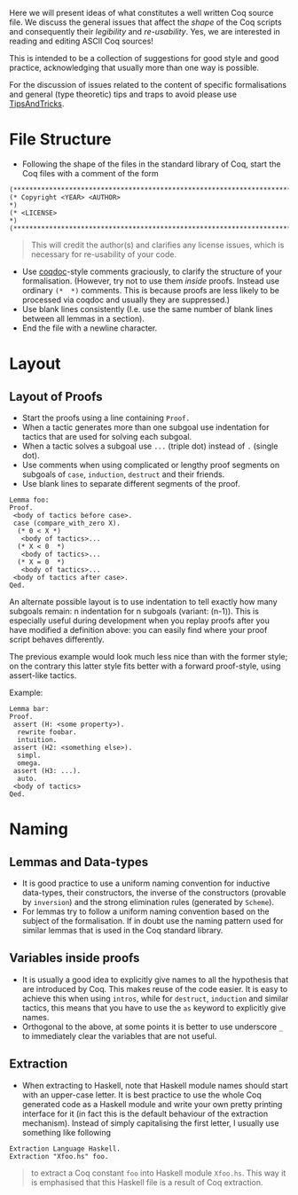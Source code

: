 
Here we will present ideas of what constitutes a well written Coq source file. We discuss the general issues that affect the *shape* of the Coq scripts and consequently their *legibility* and *re-usability*. Yes, we are interested in reading and editing ASCII Coq sources!

This is intended to be a collection of suggestions for good style and good practice, acknowledging that usually more than one way is possible.

For the discussion of issues related to the content of specific formalisations and general (type theoretic) tips and traps to avoid please use [TipsAndTricks](TipsAndTricks).

File Structure
==============

-   Following the shape of the files in the standard library of Coq, start the Coq files with a comment of the form

<!-- -->

```coq
(************************************************************************)
(* Copyright <YEAR> <AUTHOR>                                            *)
(* <LICENSE>                                                            *)
(************************************************************************)
```

> This will credit the author(s) and clarifies any license issues, which is necessary for re-usability of your code.

-   Use [coqdoc](http://coq.inria.fr/doc/Reference-Manual017.html#sec575)-style comments graciously, to clarify the structure of your formalisation. (However, try not to use them *inside* proofs. Instead use ordinary `(*  *)` comments. This is because proofs are less likely to be processed via coqdoc and usually they are suppressed.)
-   Use blank lines consistently (I.e. use the same number of blank lines between all lemmas in a section).
-   End the file with a newline character.

Layout
======

Layout of Proofs
----------------

-   Start the proofs using a line containing `Proof.`
-   When a tactic generates more than one subgoal use indentation for tactics that are used for solving each subgoal.
-   When a tactic solves a subgoal use `...` (triple dot) instead of `.` (single dot).
-   Use comments when using complicated or lengthy proof segments on subgoals of `case`, `induction`, `destruct` and their friends.
-   Use blank lines to separate different segments of the proof.

<!-- -->

```coq
Lemma foo:
Proof.
 <body of tactics before case>.
 case (compare_with_zero X).
  (* 0 < X *)
   <body of tactics>...
  (* X < 0  *)
   <body of tactics>...
  (* X = 0  *)
   <body of tactics>...
 <body of tactics after case>.
Qed.
```

An alternate possible layout is to use indentation to tell exactly how many subgoals remain: n indentation for n subgoals (variant: (n-1)). This is especially useful during development when you replay proofs after you have modified a definition above: you can easily find where your proof script behaves differently.

The previous example would look much less nice than with the former style; on the contrary this latter style fits better with a forward proof-style, using assert-like tactics.

Example:

```coq
Lemma bar:
Proof.
 assert (H: <some property>).
  rewrite foobar.
  intuition.
 assert (H2: <something else>).
  simpl.
  omega.
 assert (H3: ...).
  auto.
 <body of tactics>
Qed.
```

Naming
======

Lemmas and Data-types
---------------------

-   It is good practice to use a uniform naming convention for inductive data-types, their constructors, the inverse of the constructors (provable by `inversion`) and the strong elimination rules (generated by `Scheme`).
-   For lemmas try to follow a uniform naming convention based on the subject of the formalisation. If in doubt use the naming pattern used for similar lemmas that is used in the Coq standard library.

Variables inside proofs
-----------------------

-   It is usually a good idea to explicitly give names to all the hypothesis that are introduced by Coq. This makes reuse of the code easier. It is easy to achieve this when using `intros`, while for `destruct`, `induction` and similar tactics, this means that you have to use the `as` keyword to explicitly give names.
-   Orthogonal to the above, at some points it is better to use underscore `_` to immediately clear the variables that are not useful.

Extraction
----------

-   When extracting to Haskell, note that Haskell module names should start with an upper-case letter. It is best practice to use the whole Coq generated code as a Haskell module and write your own pretty printing interface for it (in fact this is the default behaviour of the extraction mechanism). Instead of simply capitalising the first letter, I usually use something like following

<!-- -->

```coq
Extraction Language Haskell.
Extraction "Xfoo.hs" foo.
```

> to extract a Coq constant `foo` into Haskell module `Xfoo.hs`. This way it is emphasised that this Haskell file is a result of Coq extraction.
